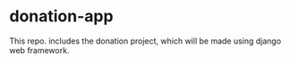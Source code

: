 # donation-app
This repo. includes the donation project, which will be made using django web framework.
